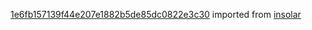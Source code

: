 [1e6fb157139f44e207e1882b5de85dc0822e3c30](https://github.com/insolar/insolar/commit/1e6fb157139f44e207e1882b5de85dc0822e3c30) imported from [insolar](https://github.com/insolar/insolar)

